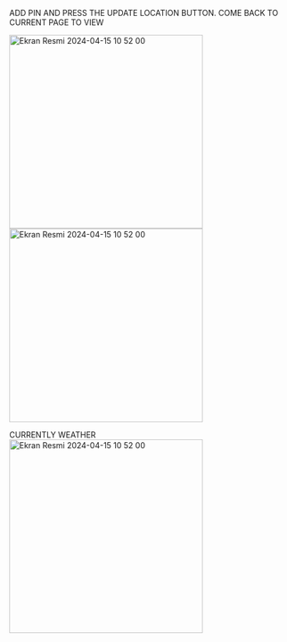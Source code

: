 ADD PIN AND PRESS THE UPDATE LOCATION BUTTON. COME BACK TO CURRENT PAGE TO VIEW

<img width="347" alt="Ekran Resmi 2024-04-15 10 52 00" src="https://github.com/yusuftarkgun/WeatherApp1/assets/93552304/ffb881c8-1526-4aec-ae02-e12cc70b4a69">
<img width="347" alt="Ekran Resmi 2024-04-15 10 52 00" src= "https://github.com/yusuftarkgun/WeatherApp1/assets/93552304/9a1bd552-54df-4c89-be01-3626f2263584">



  

CURRENTLY WEATHER 
                <img width="347" alt="Ekran Resmi 2024-04-15 10 52 00" src= "https://github.com/yusuftarkgun/WeatherApp1/assets/93552304/2ced7ef8-6408-478a-b41c-5c03f9fe2971">
